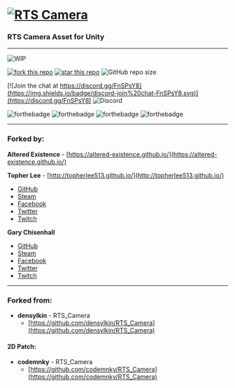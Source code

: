 # [![RTS Camera](Images/RTS_CAM_BANNER.png)](https://github.com/altered-existence/RTS_Camera)
### RTS Camera Asset for Unity

-----

![WIP](https://camo.githubusercontent.com/96997bf4724da51b7b3bd96d341a0c1efb2b38ab/68747470733a2f2f756e706b672e636f6d2f76767769702f5749502e737667)

[![fork this repo](http://githubbadges.com/fork.svg?user=altered-existence&repo=RTS_Camera&style=default)](https://github.com/altered-existence/RTS_Camera/fork)
[![star this repo](http://githubbadges.com/star.svg?user=altered-existence&repo=RTS_Camera&style=default)](https://github.com/altered-existence/RTS_Camera)
![GitHub repo size](https://img.shields.io/github/repo-size/altered-existence/RTS_Camera.svg)

[![Join the chat at https://discord.gg/FnSPsY8](https://img.shields.io/badge/discord-join%20chat-FnSPsY8.svg)](https://discord.gg/FnSPsY8)
![Discord](https://img.shields.io/discord/356807608256036866.svg)

![forthebadge](https://forthebadge.com/images/badges/built-with-love.svg)
![forthebadge](https://forthebadge.com/images/badges/uses-badges.svg)
![forthebadge](https://forthebadge.com/images/badges/no-ragrets.svg)
![forthebadge](https://forthebadge.com/images/badges/fuck-it-ship-it.svg)

-----
### Forked by:

**Altered Existence** - [https://altered-existence.github.io/](https://altered-existence.github.io/)

**Topher Lee** - [http://topherlee513.github.io/](http://topherlee513.github.io/)
  - [GitHub](https://github.com/TopherLee513)
  - [Steam](https://steamcommunity.com/id/TopherLee513/)
  - [Facebook](https://www.facebook.com/topher.lee.13)
  - [Twitter](https://twitter.com/TopherLee513)
  - [Twitch](https://www.twitch.tv/topherlee513)


**Gary Chisenhall**
  - [GitHub](https://github.com/glchisenhall)
  - [Steam](https://steamcommunity.com/id/gchisenhall/)
  - [Facebook](https://www.facebook.com/garyleechisenhalljr)
  - [Twitter](https://twitter.com/ChisenhallGary)
  - [Twitch](https://www.twitch.tv/sou77e55one)
  -----
### Forked from:
- **densylkin** - RTS_Camera
  - [https://github.com/densylkin/RTS_Camera](https://github.com/densylkin/RTS_Camera)

#### 2D Patch:
  - **codemnky** - RTS_Camera
    - [https://github.com/codemnky/RTS_Camera](https://github.com/codemnky/RTS_Camera)
